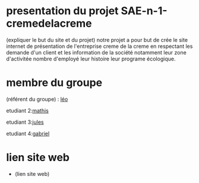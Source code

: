 # presentation du projet SAE-n-1-cremedelacreme
(expliquer le but du site et du projet)
notre projet a pour but de crée le site internet de présentation de l'entreprise creme de la creme 
en respectant les demande d'un client et les information de la société notamment leur zone d'activitée 
nombre d'employé leur histoire leur programe écologique.
# membre du groupe
(référent du groupe) : [léo](mailto:leo.bouchard@edu.univ-fcomte.fr?subject=SAE_1_05_06)

etudiant 2:[mathis](mailto:mathis.chive@edu.univ-fcomte.fr?subject=SAE_1_05_0)

etudiant 3:[jules](mailto:jules.carmille@edu.univ-fcomte.fr?subject=SAE_1_05_06)

etudiant 4:[gabriel](mailto:gabriel.chevreau@edu.univ-fcomte.fr?subject=SAE_1_05_06)


# lien site web
- (lien site web)
